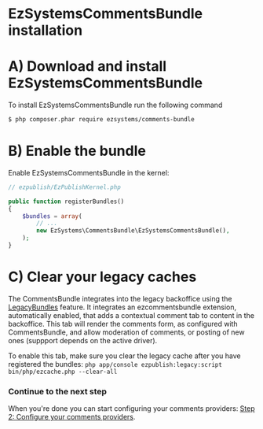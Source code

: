 # EzSystemsCommentsBundle installation

# A) Download and install EzSystemsCommentsBundle

To install EzSystemsCommentsBundle run the following command

```bash
$ php composer.phar require ezsystems/comments-bundle
```

# B) Enable the bundle

Enable EzSystemsCommentsBundle in the kernel:

```php
// ezpublish/EzPublishKernel.php

public function registerBundles()
{
    $bundles = array(
        // ...
        new EzSystems\CommentsBundle\EzSystemsCommentsBundle(),
    );
}
```

# C) Clear your legacy caches

The CommentsBundle integrates into the legacy backoffice using the [LegacyBundles] feature. It integrates an ezcommentsbundle extension, automatically enabled, that adds a contextual comment tab to content in the backoffice. This tab will render the comments form, as configured with CommentsBundle, and allow moderation of comments, or posting of new ones (suppport depends on the active driver).

To enable this tab, make sure you clear the legacy cache after you have registered the bundles:
`php app/console ezpublish:legacy:script bin/php/ezcache.php --clear-all`

[LegacyBundles]: https://confluence.ez.no/display/EZP/Legacy+code+and+features#Legacycodeandfeatures-Legacybundles

### Continue to the next step
When you're done you can start configuring your comments providers:
[Step 2: Configure your comments providers](02-configuration.md).
